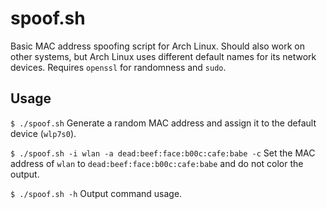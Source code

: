 spoof.sh
========

Basic MAC address spoofing script for Arch Linux.
Should also work on other systems, but Arch Linux uses different default names for its network devices.
Requires `openssl` for randomness and `sudo`.

Usage
-----

`$ ./spoof.sh`
Generate a random MAC address and assign it to the default device (`wlp7s0`).

`$ ./spoof.sh -i wlan -a dead:beef:face:b00c:cafe:babe -c`
Set the MAC address of `wlan` to `dead:beef:face:b00c:cafe:babe` and do not color the output.

`$ ./spoof.sh -h`
Output command usage.
